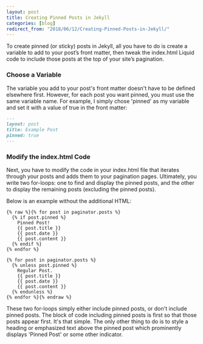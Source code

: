 ```yaml
---
layout: post
title: Creating Pinned Posts in Jekyll
categories: [blog]
redirect_from: "2018/06/12/Creating-Pinned-Posts-in-Jekyll/"
---
```


<p class="lead">
To create pinned (or sticky) posts in Jekyll, all you have to do is create a variable to add to your post’s front matter, then tweak the index.html Liquid code to include those posts at the top of your site’s pagination.
</p>

### Choose a Variable

The variable you add to your post's front matter doesn't have to be defined elsewhere first. However, for each post you want pinned, you must use the same variable name. For example, I simply chose 'pinned' as my variable and set it with a value of true in the front matter:

```md
---
layout: post
title: Example Post
pinned: true
---
```

### Modify the index.html Code

Next, you have to modify the code in your index.html file that iterates through your posts and adds them to your pagination pages. Ultimately, you write two for-loops: one to find and display the pinned posts, and the other to display the remaining posts (excluding the pinned posts).

Below is an example without the additional HTML:

```liquid
{% raw %}{% for post in paginator.posts %}
  {% if post.pinned %}
    Pinned Post! 
    {{ post.title }}
    {{ post.date }}
    {{ post.content }}
  {% endif %}
{% endfor %}

{% for post in paginator.posts %}
  {% unless post.pinned %}
    Regular Post.
    {{ post.title }}
    {{ post.date }}
    {{ post.content }}
  {% endunless %}
{% endfor %}{% endraw %}
```

These two for-loops simply either include pinned posts, or don't include pinned posts. The block of code including pinned posts is first so that those posts appear first. It's that simple. The only other thing to do is to style a heading or emphasized text above the pinned post which prominently displays 'Pinned Post' or some other indicator.